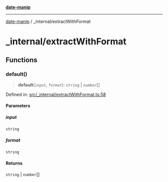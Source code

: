 [**date-manip**](../index.md)

***

[date-manip](../modules.md) / \_internal/extractWithFormat

# \_internal/extractWithFormat

## Functions

### default()

> **default**(`input`, `format`): `string` \| `number`[]

Defined in: [src/\_internal/extractWithFormat.ts:58](https://github.com/fengxinming/date-manip/blob/3800a276ff67972284419177dad55ada4d463d78/src/_internal/extractWithFormat.ts#L58)

#### Parameters

##### input

`string`

##### format

`string`

#### Returns

`string` \| `number`[]
